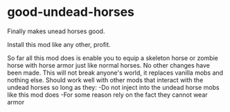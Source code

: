 # good-undead-horses
Finally makes unead horses good.

Install this mod like any other, profit.

So far all this mod does is enable you to equip a skeleton horse or zombie horse with horse armor just like normal horses.
No other changes have been made.
This will not break anyone's world, it replaces vanilla mobs and nothing else.
Should work well with other mods that interact with the undead horses so long as they:
-Do not inject into the undead horse mobs like this mod does
-For some reason rely on the fact they cannot wear armor
